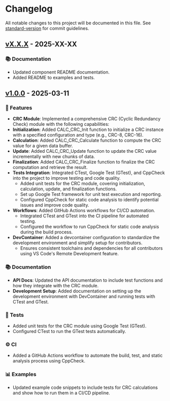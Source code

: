 # Changelog

All notable changes to this project will be documented in this file. See [standard-version](https://github.com/conventional-changelog/standard-version) for commit guidelines.

## [vX.X.X](https://github.com/bbaskovc/calc-crc/tree/vX.X.X) - 2025-XX-XX

### 📚 Documentation

- Updated component README documentation.
- Added README to examples and tests.

## [v1.0.0](https://github.com/bbaskovc/calc-crc/tree/v1.0.0) - 2025-03-11

### 🚀 Features

- **CRC Module**: Implemented a comprehensive CRC (Cyclic Redundancy Check) module with the following capabilities:
- **Initialization**: Added CALC_CRC_Init function to initialize a CRC instance with a specified configuration and type (e.g., CRC-8, CRC-16).
- **Calculation**: Added CALC_CRC_Calculate function to compute the CRC value for a given data buffer.
- **Update**: Added CALC_CRC_Update function to update the CRC value incrementally with new chunks of data.
- **Finalization**: Added CALC_CRC_Finalize function to finalize the CRC computation and retrieve the result.
- **Tests Integration**: Integrated CTest, Google Test (GTest), and CppCheck into the project to improve testing and code quality.
    - Added unit tests for the CRC module, covering initialization, calculation, update, and finalization functions.
    - Set up Google Test framework for unit test execution and reporting.
    - Configured CppCheck for static code analysis to identify potential issues and improve code quality.
- **Workflows**: Added GitHub Actions workflows for CI/CD automation.
    - Integrated CTest and GTest into the CI pipeline for automated testing.
    - Configured the workflow to run CppCheck for static code analysis during the build process.
- **DevContainer**: Added a devcontainer configuration to standardize the development environment and simplify setup for contributors.
    - Ensures consistent toolchains and dependencies for all contributors using VS Code's Remote Development feature.

### 📚 Documentation

- **API Docs**: Updated the API documentation to include test functions and how they integrate with the CRC module.
- **Development Setup**: Added documentation on setting up the development environment with DevContainer and running tests with CTest and GTest.

### 🧪 Tests

- Added unit tests for the CRC module using Google Test (GTest).
- Configured CTest to run the GTest tests automatically.

### ⚙️ CI

- Added a GitHub Actions workflow to automate the build, test, and static analysis process using CppCheck.

### 📊 Examples

- Updated example code snippets to include tests for CRC calculations and show how to run them in a CI/CD pipeline.